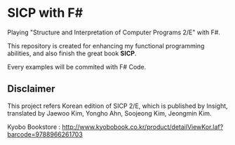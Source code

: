 # SICP with F#
Playing "Structure and Interpretation of Computer Programs 2/E" with F#.

This repository is created for enhancing my functional programming abilities, and also finish the great book **SICP**.

Every examples will be commited with F# Code.

## Disclaimer

This project refers Korean edition of SICP 2/E, which is published by Insight, translated by Jaewoo Kim, Yongho Ahn, Soojeong Kim, Jeongmin Kim.

Kyobo Bookstore : http://www.kyobobook.co.kr/product/detailViewKor.laf?barcode=9788966261703
